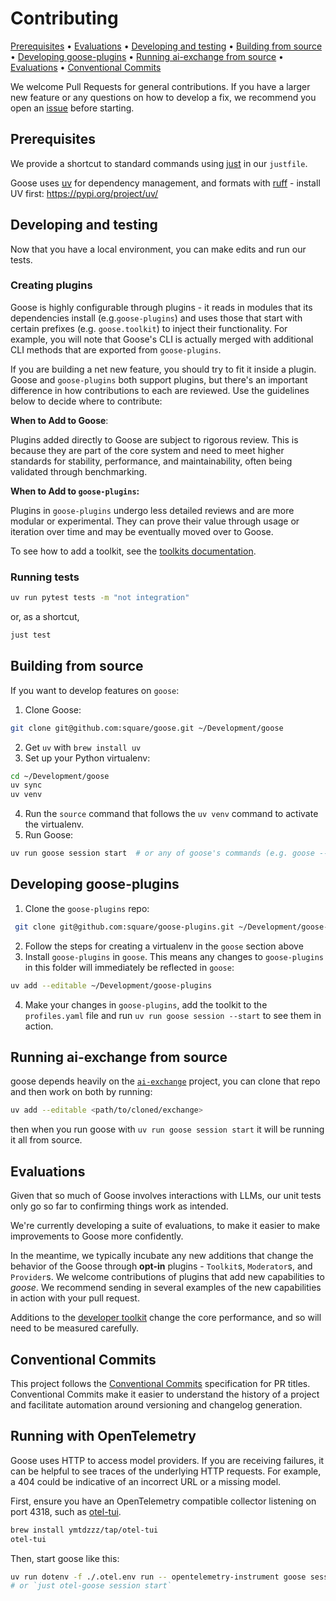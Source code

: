 # Contributing

<p>
<a href="#prerequisites">Prerequisites</a> •
<a href="#evaluations">Evaluations</a> •
<a href="#developing-and-testing">Developing and testing</a> •
<a href="#building-from-source">Building from source</a> •
<a href="#developing-goose-plugins">Developing goose-plugins</a> •
<a href="#running-ai-exchange-from-source">Running ai-exchange from source</a> •
<a href="#evaluations">Evaluations</a> •
<a href="#conventional-commits">Conventional Commits</a>
</p>

We welcome Pull Requests for general contributions. If you have a larger new feature or any questions on how to develop a fix, we recommend you open an [issue][issues] before starting.

## Prerequisites

We provide a shortcut to standard commands using [just][just] in our `justfile`.

Goose uses [uv][uv] for dependency management, and formats with [ruff][ruff] - install UV first: https://pypi.org/project/uv/ 

## Developing and testing

Now that you have a local environment, you can make edits and run our tests. 

### Creating plugins

Goose is highly configurable through plugins - it reads in modules that its dependencies install (e.g.`goose-plugins`) and uses those that start with certain prefixes (e.g. `goose.toolkit`) to inject their functionality. For example, you will note that Goose's CLI is actually merged with additional CLI methods that are exported from `goose-plugins`.

If you are building a net new feature, you should try to fit it inside a plugin. Goose and `goose-plugins` both support plugins, but there's an important difference in how contributions to each are reviewed. Use the guidelines below to decide where to contribute:

**When to Add to Goose**:

Plugins added directly to Goose are subject to rigorous review. This is because they are part of the core system and need to meet higher standards for stability, performance, and maintainability, often being validated through benchmarking.

**When to Add to `goose-plugins`:**

Plugins in `goose-plugins` undergo less detailed reviews and are more modular or experimental. They can prove their value through usage or iteration over time and may be eventually moved over to Goose.

To see how to add a toolkit, see the [toolkits documentation][toolkits].

### Running tests
```sh
uv run pytest tests -m "not integration"
```

or, as a shortcut, 

```sh
just test
```

## Building from source

If you want to develop features on `goose`:

1. Clone Goose:
 ```bash
 git clone git@github.com:square/goose.git ~/Development/goose
 ```
2. Get `uv` with `brew install uv`
3. Set up your Python virtualenv:
```bash
cd ~/Development/goose
uv sync
uv venv
```
4. Run the `source` command that follows the `uv venv` command to activate the virtualenv.
5. Run Goose:
```bash
uv run goose session start  # or any of goose's commands (e.g. goose --help)
```

## Developing goose-plugins

1. Clone the `goose-plugins` repo:
```bash
 git clone git@github.com:square/goose-plugins.git ~/Development/goose-plugins
```
2. Follow the steps for creating a virtualenv in the `goose` section above
3. Install `goose-plugins` in `goose`. This means any changes to `goose-plugins` in this folder will immediately be reflected in `goose`:
```bash
uv add --editable ~/Development/goose-plugins
```
4. Make your changes in `goose-plugins`, add the toolkit to the `profiles.yaml` file and run `uv run goose session --start` to see them in action.

## Running ai-exchange from source

goose depends heavily on the [`ai-exchange`][ai-exchange] project, you can clone that repo and then work on both by running: 

```sh
uv add --editable <path/to/cloned/exchange>
```

then when you run goose with `uv run goose session start` it will be running it all from source. 

## Evaluations

Given that so much of Goose involves interactions with LLMs, our unit tests only go so far to confirming things work as intended.

We're currently developing a suite of evaluations, to make it easier to make improvements to Goose more confidently.

In the meantime, we typically incubate any new additions that change the behavior of the Goose through **opt-in** plugins - `Toolkit`s, `Moderator`s, and `Provider`s. We welcome contributions of plugins that add new capabilities to *goose*. We recommend sending in several examples of the new capabilities in action with your pull request.

Additions to the [developer toolkit][developer] change the core performance, and so will need to be measured carefully.

## Conventional Commits

This project follows the [Conventional Commits](https://www.conventionalcommits.org/en/v1.0.0/) specification for PR titles. Conventional Commits make it easier to understand the history of a project and facilitate automation around versioning and changelog generation.

## Running with OpenTelemetry

Goose uses HTTP to access model providers. If you are receiving failures, it can be helpful to see traces
of the underlying HTTP requests. For example, a 404 could be indicative of an incorrect URL or a missing model.

First, ensure you have an OpenTelemetry compatible collector listening on port 4318, such as [otel-tui][otel-tui].

```bash
brew install ymtdzzz/tap/otel-tui
otel-tui
```

Then, start goose like this:
```bash
uv run dotenv -f ./.otel.env run -- opentelemetry-instrument goose session start
# or `just otel-goose session start`
```

[issues]: https://github.com/square/goose/issues
[goose-plugins]: https://github.com/square/goose-plugins
[ai-exchange]: https://github.com/square/exchange
[developer]: src/goose/toolkit/developer.py
[uv]: https://docs.astral.sh/uv/
[ruff]: https://docs.astral.sh/ruff/
[just]: https://github.com/casey/just
[toolkits]: docs/docs/toolkits.md
[otel-tui]: https://github.com/ymtdzzz/otel-tui
